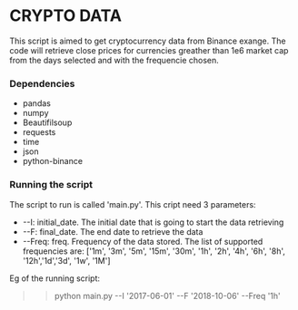 # CRYPTO DATA

This script is aimed to get cryptocurrency data from Binance exange. The code will retrieve close prices for currencies greather than 1e6 market cap from the days selected and with the frequencie chosen. 

### Dependencies
* pandas
* numpy
* Beautifilsoup
* requests
* time
* json
* python-binance


### Running the script
The script to run is called 'main.py'. This cript need 3 parameters:
* --I: initial_date. The initial date that is going to start the data retrieving
* --F: final_date. The end date to retrieve the data
* --Freq: freq. Frequency of the data stored. The list of supported frequencies are: ['1m', '3m', '5m', '15m', '30m', '1h', '2h', '4h', '6h', '8h', '12h','1d','3d', '1w', '1M']

Eg of the running script:
 >> python main.py --I '2017-06-01' --F '2018-10-06' --Freq '1h'
